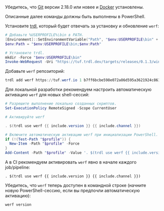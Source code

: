 Убедитесь, что [Git](https://git-scm.com/download/win) версии 2.18.0 или новее и [Docker](https://docs.docker.com/get-docker) установлены.

Описанные далее команды должны быть выполнены в PowerShell.

Установите [trdl](https://github.com/werf/trdl), который будет отвечать за установку и обновление `werf`:
```powershell
# Добавьте %USERPROFILE%\bin в PATH.
[Environment]::SetEnvironmentVariable("Path", "$env:USERPROFILE\bin" + [Environment]::GetEnvironmentVariable("Path", "User"), "User")
$env:Path = "$env:USERPROFILE\bin;$env:Path"

# Установите trdl.
mkdir -Force "$env:USERPROFILE\bin"
Invoke-WebRequest -Uri "https://tuf.trdl.dev/targets/releases/0.1.3/windows-{{ include.arch }}/bin/trdl.exe" -OutFile "$env:USERPROFILE\bin\trdl.exe"
```

Добавьте `werf` репозиторий:
```powershell
trdl add werf https://tuf.werf.io 1 b7ff6bcbe598e072a86d595a3621924c8612c7e6dc6a82e919abe89707d7e3f468e616b5635630680dd1e98fc362ae5051728406700e6274c5ed1ad92bea52a2
```

Для локальной разработки рекомендуем настроить автоматическую активацию `werf` для новых shell-сессий:
```powershell
# Разрешите выполнение локально созданных скриптов.
Set-ExecutionPolicy RemoteSigned -Scope CurrentUser

# Активируйте werf

. $(trdl use werf {{ include.version }} {{ include.channel }})

# Включите автоматическую активацию werf при инициализации PowerShell.
if (!(Test-Path "$profile")) {
  New-Item -Path "$profile" -Force
}
Add-Content -Path "$profile" -Value '. $(trdl use werf {{ include.version }} {{ include.channel }})'
```

А в CI рекомендуем активировать `werf` явно в начале каждого job/pipeline:
```shell
. $(trdl use werf {{ include.version }} {{ include.channel }})
```

Убедитесь, что `werf` теперь доступен в командной строке (начните новую PowerShell-сессию, если вы предпочли автоматическую активацию):
```powershell
werf version
```
